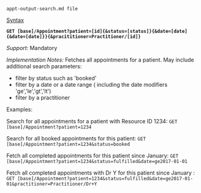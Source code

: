     appt-output-search.md file


[Syntax]({{site.data.fhir.uscore}}/guidance.html#readfetch-resource-notation)

**`GET [base]/Appointment?patient=[id]{&status=[status]}{&date=[date]{&date=[date]}}{&pracititioner=Practitioner/[id]}`**

*Support:* Mandatory

*Implementation Notes:*  Fetches all appointments for a patient. May include additional search parameters:

- filter by status such as 'booked'
- filter by a date or a date range ( including the date modifiers 'ge','le','gt','lt')
- filter by a practitioner

Examples:

Search for all appointments for a patient with Resource ID 1234: `GET [base]/Appointment?patient=1234`

Search for all booked appointments for this patient: `GET [base]/Appointment?patient=1234&status=booked`

Fetch all completed appointments for this patient since January: `GET [base]/Appointment?patient=1234&status=fulfilled&date=ge2017-01-01`

Fetch all completed appointments  with Dr Y for this patient since January : `GET [base]/Appointment?patient=1234&status=fulfilled&date=ge2017-01-01&practitioner=Practitioner/Dr+Y`
